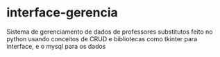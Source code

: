# interface-gerencia
Sistema de gerenciamento de dados de professores substitutos feito no python usando conceitos de CRUD e bibliotecas como tkinter para interface, e o mysql para os dados
